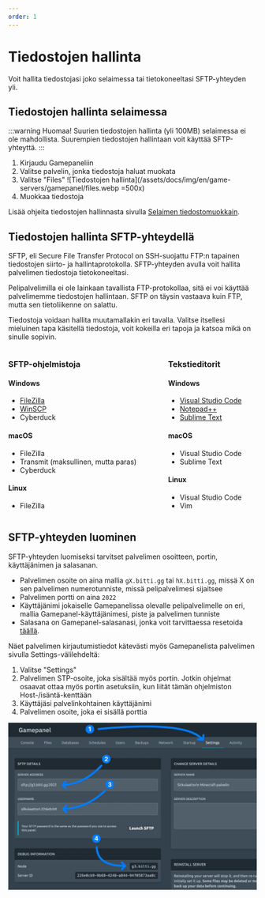 ```yaml
---
order: 1
---
```

# Tiedostojen hallinta

Voit hallita tiedostojasi joko selaimessa tai tietokoneeltasi SFTP-yhteyden yli.

## Tiedostojen hallinta selaimessa

:::warning Huomaa!
Suurien tiedostojen hallinta (yli 100MB) selaimessa ei ole mahdollista. Suurempien tiedostojen hallintaan voit käyttää SFTP-yhteyttä.
:::

1. Kirjaudu Gamepaneliin
2. Valitse palvelin, jonka tiedostoja haluat muokata
3. Valitse "Files"
    ![Tiedostojen hallinta](/assets/docs/img/en/game-servers/gamepanel/files.webp =500x)
4. Muokkaa tiedostoja

Lisää ohjeita tiedostojen hallinnasta sivulla [Selaimen tiedostomuokkain](/pelipalvelimet/gamepanel/tiedostomuokkain.html).

## Tiedostojen hallinta SFTP-yhteydellä

SFTP, eli Secure File Transfer Protocol on SSH-suojattu FTP:n tapainen tiedostojen siirto- ja hallintaprotokolla. SFTP-yhteyden avulla voit hallita palvelimen tiedostoja tietokoneeltasi.

Pelipalvelimilla ei ole lainkaan tavallista FTP-protokollaa, sitä ei voi käyttää palvelimemme tiedostojen hallintaan. SFTP on täysin vastaava kuin FTP, mutta sen tietoliikenne on salattu.

Tiedostoja voidaan hallita muutamallakin eri tavalla. Valitse itsellesi mieluinen tapa käsitellä tiedostoja, voit kokeilla eri tapoja ja katsoa mikä on sinulle sopivin.

<div style="display:flex;align-items:start;flex-wrap:wrap;">
<div style="margin-right:4rem;">

### SFTP-ohjelmistoja

#### <icon icon="fa:windows" width="13px"/> Windows

* [FileZilla](desktop/windows/sftp/filezilla)
* [WinSCP](desktop/windows/sftp/winscp)
* Cyberduck
  
#### <icon icon="fa:apple" width="13px"/> macOS

* FileZilla
* Transmit (maksullinen, mutta paras)
* Cyberduck
#### <icon icon="fa:linux" width="13px"/> Linux

* FileZilla

</div>
<div>

### Tekstieditorit

#### <icon icon="fa:windows" width="13px"/> Windows

* [Visual Studio Code](desktop/windows/tiedostomuokkaimet#visual-studio-code)
* [Notepad++](desktop/windows/tiedostomuokkaimet#notepad)
* [Sublime Text](desktop/windows/tiedostomuokkaimet#sublime-text)

#### <icon icon="fa:apple" width="13px"/> macOS

* Visual Studio Code
* Sublime Text

#### <icon icon="fa:linux" width="13px"/> Linux

* Visual Studio Code
* Vim

</div>
</div>

## SFTP-yhteyden luominen

SFTP-yhteyden luomiseksi tarvitset palvelimen osoitteen, portin, käyttäjänimen ja salasanan.
* Palvelimen osoite on aina mallia `gX.bitti.gg` tai `hX.bitti.gg`, missä X on sen palvelimen numerotunniste, missä pelipalvelimesi sijaitsee
* Palvelimen portti on aina `2022`
* Käyttäjänimi jokaiselle Gamepanelissa olevalle pelipalvelimelle on eri, mallia Gamepanel-käyttäjänimesi, piste ja palvelimen tunniste
* Salasana on Gamepanel-salasanasi, jonka voit tarvittaessa resetoida [täällä](https://gamepanel.fi/auth/password).

Näet palvelimen kirjautumistiedot kätevästi myös Gamepanelista palvelimen sivulla Settings-välilehdeltä:

1. Valitse "Settings"
2. Palvelimen STP-osoite, joka sisältää myös portin. Jotkin ohjelmat osaavat ottaa myös portin asetuksiin, kun liität tämän ohjelmiston Host-/isäntä-kenttään
3. Käyttäjäsi palvelinkohtainen käyttäjänimi
4. Palvelimen osoite, joka ei sisällä porttia

![Palvelimen Gamepanel-asetukset](/assets/docs/img/en/game-servers/gamepanel/settings.webp)
